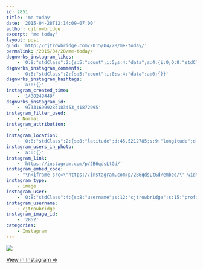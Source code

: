 ```yaml
---
id: 2851
title: 'me today'
date: '2015-04-28T12:14:09-07:00'
author: cjtrowbridge
excerpt: 'me today'
layout: post
guid: 'http://cjtrowbridge.com/2015/04/28/me-today/'
permalink: /2015/04/28/me-today/
dsgnwrks_instagram_likes:
    - 'O:8:"stdClass":2:{s:5:"count";i:5;s:4:"data";a:4:{i:0;O:8:"stdClass":4:{s:8:"username";s:9:"jimmieeee";s:15:"profile_picture";s:84:"https://instagramimages-a.akamaihd.net/profiles/profile_28064856_75sq_1376196501.jpg";s:2:"id";s:8:"28064856";s:9:"full_name";s:12:"Jimmie Erwin";}i:1;O:8:"stdClass":4:{s:8:"username";s:9:"aquamatey";s:15:"profile_picture";s:107:"https://igcdn-photos-d-a.akamaihd.net/hphotos-ak-xaf1/t51.2885-19/11018490_348162178714155_1209488816_a.jpg";s:2:"id";s:9:"178804699";s:9:"full_name";s:11:"Andrew Mote";}i:2;O:8:"stdClass":4:{s:8:"username";s:13:"thomas_kieran";s:15:"profile_picture";s:108:"https://igcdn-photos-c-a.akamaihd.net/hphotos-ak-xaf1/t51.2885-19/11116798_1121822704501906_1806095491_a.jpg";s:2:"id";s:9:"145439406";s:9:"full_name";s:12:"Kieran Jones";}i:3;O:8:"stdClass":4:{s:8:"username";s:13:"bimmerkidalex";s:15:"profile_picture";s:85:"https://instagramimages-a.akamaihd.net/profiles/profile_319753206_75sq_1368376773.jpg";s:2:"id";s:9:"319753206";s:9:"full_name";s:13:"Alex Gonzalez";}}}'
dsgnwrks_instagram_comments:
    - 'O:8:"stdClass":2:{s:5:"count";i:0;s:4:"data";a:0:{}}'
dsgnwrks_instagram_hashtags:
    - 'a:0:{}'
instagram_created_time:
    - '1430248449'
dsgnwrks_instagram_id:
    - '973316999284183453_41872995'
instagram_filter_used:
    - Normal
instagram_attribution:
    - ''
instagram_location:
    - 'O:8:"stdClass":2:{s:8:"latitude";d:45.5212785;s:9:"longitude";d:-122.6750863;}'
instagram_users_in_photo:
    - 'a:0:{}'
instagram_link:
    - 'https://instagram.com/p/2B6qdsLtGd/'
instagram_embed_code:
    - "\n<iframe src=\"https://instagram.com/p/2B6qdsLtGd/embed/\" width=\"612\" height=\"710\" frameborder=\"0\" scrolling=\"no\" allowtransparency=\"true\"></iframe>\n"
instagram_type:
    - image
instagram_user:
    - 'O:8:"stdClass":4:{s:8:"username";s:12:"cjtrowbridge";s:15:"profile_picture";s:106:"https://igcdn-photos-d-a.akamaihd.net/hphotos-ak-xaf1/t51.2885-19/11142832_982055641807211_397757686_a.jpg";s:2:"id";s:8:"41872995";s:9:"full_name";s:13:"CJ Trowbridge";}'
instagram_username:
    - cjtrowbridge
instagram_image_id:
    - '2852'
categories:
    - Instagram
---
```


[![](http://blog.cjtrowbridge.com/wp-content/uploads/2015/04/11199552_804045216346269_1580539151_n.jpg)](https://instagram.com/p/2B6qdsLtGd/)

[View in Instagram ⇒](https://instagram.com/p/2B6qdsLtGd/)